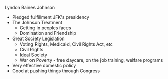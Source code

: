 Lyndon Baines Johnson
- Pledged fulfillment JFK's presidency
- The Johnson Treatment
	- Getting in peoples faces
	- Domination and Friendship
- Great Society Legislation
	- Voting Rights, Medicaid, Civil Rights Act, etc
	- Civil Rights
	- Ideal Society
	- War on Poverty - free daycare, on the job training, welfare programs
- Very effective domestic policy
- Good at pushing things through Congress